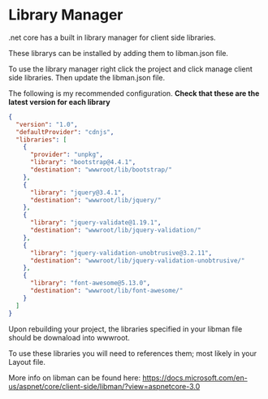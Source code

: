 # Library Manager

.net core has a built in library manager for client side libraries. 

These librarys can be installed by adding them to libman.json file. 

To use the library manager right click the project and click manage client side libraries. Then update the libman.json file. 

The following is my recommended configuration. **Check that these are the latest version for each library**
```json
{
  "version": "1.0",
  "defaultProvider": "cdnjs",
  "libraries": [
    {
      "provider": "unpkg",
      "library": "bootstrap@4.4.1",
      "destination": "wwwroot/lib/bootstrap/"
    },
    {
      "library": "jquery@3.4.1",
      "destination": "wwwroot/lib/jquery/"
    },
    {
      "library": "jquery-validate@1.19.1",
      "destination": "wwwroot/lib/jquery-validation/"
    },
    {
      "library": "jquery-validation-unobtrusive@3.2.11",
      "destination": "wwwroot/lib/jquery-validation-unobtrusive/"
    },
    {
      "library": "font-awesome@5.13.0",
      "destination": "wwwroot/lib/font-awesome/"
    }
  ]
}
```

Upon rebuilding your project, the libraries specified in your libman file should be downaload into wwwroot. 

To use these libraries you will need to references them; most likely in your Layout file.

More info on libman can be found here: 
https://docs.microsoft.com/en-us/aspnet/core/client-side/libman/?view=aspnetcore-3.0



